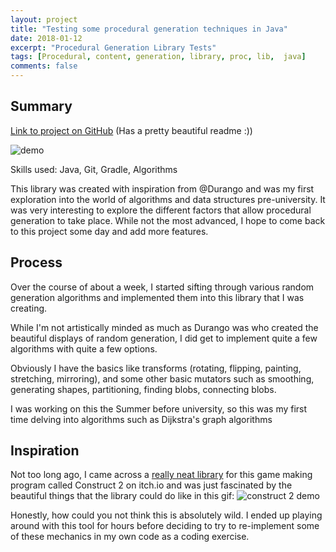 ```yaml
---
layout: project
title: "Testing some procedural generation techniques in Java"
date: 2018-01-12
excerpt: "Procedural Generation Library Tests"
tags: [Procedural, content, generation, library, proc, lib,  java]
comments: false
---
```


## Summary
[Link to project on GitHub](https://github.com/Ktar5/ProcLib)
(Has a pretty beautiful readme :))

![demo](https://camo.githubusercontent.com/dceaaa6ea26c5723e97fb95e15727e9276a50866/68747470733a2f2f692e696d6775722e636f6d2f37395a613458372e676966)

Skills used:
Java, Git, Gradle, Algorithms

This library was created with inspiration from @Durango and was my first exploration into the world of algorithms and data structures pre-university. It was very interesting to explore the different factors that allow procedural generation to take place. While not the most advanced, I hope to come back to this project some day and add more features.


## Process
Over the course of about a week, I started sifting through various random generation algorithms and implemented them into this library that I was creating.

While I'm not artistically minded as much as Durango was who created the beautiful displays of random generation, I did get to implement quite a few algorithms with quite a few options.

Obviously I have the basics like transforms (rotating, flipping, painting, stretching, mirroring), and some other basic mutators such as smoothing, generating shapes, partitioning, finding blobs, connecting blobs.

I was working on this the Summer before university, so this was my first time delving into algorithms such as Dijkstra's graph algorithms

## Inspiration
Not too long ago, I came across a [really neat library](https://chilly-durango.itch.io/level-generator-toolkit) for this game making program called Construct 2 on itch.io and was just fascinated by the beautiful things that the library could do like in this gif:
![construct 2 demo](https://i.imgur.com/t9SloFo.gif)

Honestly, how could you not think this is absolutely wild. I ended up playing around with this tool for hours before deciding to try to re-implement some of these mechanics in my own code as a coding exercise.
